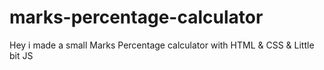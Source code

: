 # marks-percentage-calculator
Hey i made a small Marks Percentage calculator with HTML &amp; CSS &amp; Little bit JS

